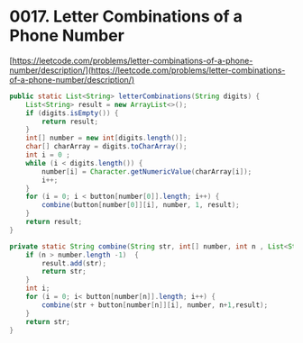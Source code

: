 # 0017. Letter Combinations of a Phone Number

[https://leetcode.com/problems/letter-combinations-of-a-phone-number/description/](https://leetcode.com/problems/letter-combinations-of-a-phone-number/description/)

```java
public static List<String> letterCombinations(String digits) {
    List<String> result = new ArrayList<>();
    if (digits.isEmpty()) {
        return result;
    }
    int[] number = new int[digits.length()];
    char[] charArray = digits.toCharArray();
    int i = 0 ;
    while (i < digits.length()) {
        number[i] = Character.getNumericValue(charArray[i]);
        i++;
    }
    for (i = 0; i < button[number[0]].length; i++) {
        combine(button[number[0]][i], number, 1, result);
    }
    return result;
}

private static String combine(String str, int[] number, int n , List<String> result) {
    if (n > number.length -1)  {
        result.add(str);
        return str;
    }
    int i;
    for (i = 0; i< button[number[n]].length; i++) {
        combine(str + button[number[n]][i], number, n+1,result);
    }
    return str;
}
```
